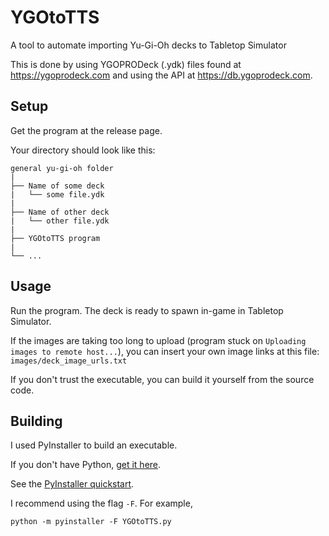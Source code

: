 # YGOtoTTS

A tool to automate importing Yu-Gi-Oh decks to Tabletop Simulator

This is done by using YGOPRODeck (.ydk) files found at <https://ygoprodeck.com> and using the API at <https://db.ygoprodeck.com>.


## Setup

Get the program at the release page.

Your directory should look like this:

```
general yu-gi-oh folder
|
├── Name of some deck
|   └── some file.ydk
|
├── Name of other deck
|   └── other file.ydk
|
├── YGOtoTTS program
|
└── ...
```

## Usage

Run the program. The deck is ready to spawn in-game in Tabletop Simulator.

If the images are taking too long to upload (program stuck on `Uploading images to remote host...`),
you can insert your own image links at this file: `images/deck_image_urls.txt`

If you don't trust the executable, you can build it yourself from the source code.

## Building

I used PyInstaller to build an executable.

If you don't have Python, [get it here](https://www.python.org/).

See the [PyInstaller quickstart](https://www.pyinstaller.org).

I recommend using the flag `-F`. For example,
```
python -m pyinstaller -F YGOtoTTS.py
```